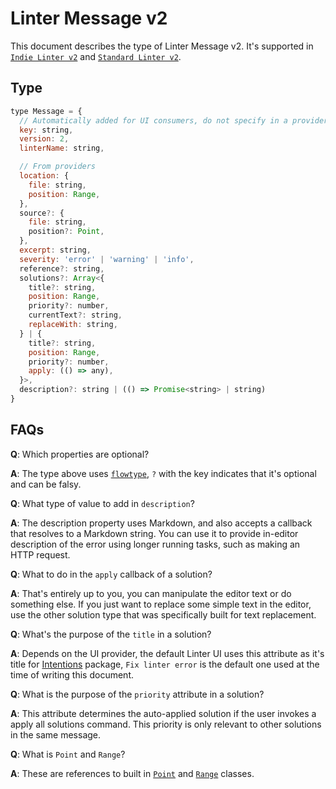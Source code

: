 # Linter Message v2

This document describes the type of Linter Message v2. It's supported in
[`Indie Linter v2`][] and [`Standard Linter v2`][].

## Type

```js
type Message = {
  // Automatically added for UI consumers, do not specify in a provider
  key: string,
  version: 2,
  linterName: string,

  // From providers
  location: {
    file: string,
    position: Range,
  },
  source?: {
    file: string,
    position?: Point,
  },
  excerpt: string,
  severity: 'error' | 'warning' | 'info',
  reference?: string,
  solutions?: Array<{
    title?: string,
    position: Range,
    priority?: number,
    currentText?: string,
    replaceWith: string,
  } | {
    title?: string,
    position: Range,
    priority?: number,
    apply: (() => any),
  }>,
  description?: string | (() => Promise<string> | string)
}
```

## FAQs

**Q**: Which properties are optional?

**A**: The type above uses [`flowtype`][], `?` with the key
indicates that it's optional and can be falsy.

**Q**: What type of value to add in `description`?

**A**: The description property uses Markdown, and also accepts a callback that
resolves to a Markdown string. You can use it to provide in-editor description
of the error using longer running tasks, such as making an HTTP request.

**Q**: What to do in the `apply` callback of a solution?

**A**: That's entirely up to you, you can manipulate the editor text or do
something else. If you just want to replace some simple text in the editor, use
the other solution type that was specifically built for text replacement.

**Q**: What's the purpose of the `title` in a solution?

**A**: Depends on the UI provider, the default Linter UI uses this attribute as
it's title for [Intentions][] package,
`Fix linter error` is the default one used at the time of writing this document.

**Q**: What is the purpose of the `priority` attribute in a solution?

**A**: This attribute determines the auto-applied solution if the user invokes a
apply all solutions command. This priority is only relevant to other solutions in
the same message.

**Q**: What is `Point` and `Range`?

**A**: These are references to built in [`Point`][] and [`Range`][] classes.

[`Indie Linter v2`]: indie-linter-v2.md
[`Standard Linter v2`]: standard-linter-v2.md
[`flowtype`]: https://flowtype.org/
[Intentions]: https://atom.io/packages/intentions
[`Point`]: https://atom.io/docs/api/latest/Point
[`Range`]: https://atom.io/docs/api/latest/Range
